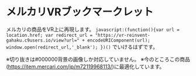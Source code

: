# メルカリVRブックマークレット
メルカリの商品をVR上に再現します。
`javascript:(function(){var url = location.href; var redirect_url = "https://vr-reinvent-gahaku.c9users.io/view?url=" + encodeURIComponent(url); window.open(redirect_url,'_blank'); })()`
でいけるはずです。

※切り抜きは#000000背景の画像しか対応していません。
※今のところこの商品(https://item.mercari.com/jp/m72119968113/)に最適化しています。